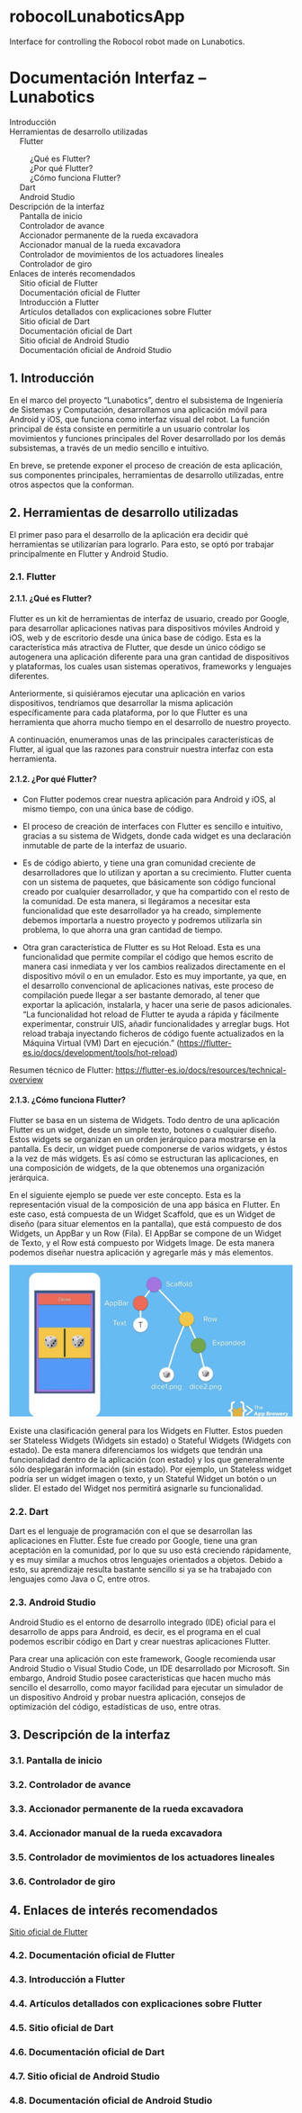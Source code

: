 <h1>robocolLunaboticsApp</h1>


Interface for controlling the Robocol robot made on Lunabotics.

<h1>Documentación Interfaz – Lunabotics</h1>

<div id="TOC">
    <ul>
        <li>
            <a href="#introduction">Introducción</a>
        </li>
        <li>
            <a href="#desarrollo">Herramientas de desarrollo utilizadas</a>
            <ul>
                <li><a href="#2.1.">Flutter</a></li>
                <ul>
                    <li><a href="#2.1.1.">¿Qué es Flutter?</a></li>
                    <li><a href="#2.1.2.">¿Por qué Flutter?</a></li>
                    <li><a href="#2.1.3.">¿Cómo funciona Flutter?</a></li>
                </ul>
                <li><a href="#2.2.">Dart</a></li>
                <li><a href="#2.3.">Android Studio</a></li>
            </ul>
        </li>
	<li>
            <a href="#descripcion">Descripción de la interfaz</a>
            <ul>
                <li><a href="#3.1.">Pantalla de inicio</a></li>
                <li><a href="#3.2.">Controlador de avance</a></li>
                <li><a href="#3.3.">Accionador permanente de la rueda excavadora</a></li>
		<li><a href="#3.4.">Accionador manual de la rueda excavadora</a></li>
		<li><a href="#3.5.">Controlador de movimientos de los actuadores lineales</a></li>
		<li><a href="#3.6.">Controlador de giro</a></li>
            </ul>
	</li>
	<li>
            <a href="#enlaces">Enlaces de interés recomendados</a>
            <ul>
                <li><a href="#4.1.">Sitio oficial de Flutter</a></li>
                <li><a href="#4.2.">Documentación oficial de Flutter</a></li>
		<li><a href="#4.3.">Introducción a Flutter</a></li>
		<li><a href="#4.4.">Artículos detallados con explicaciones sobre Flutter</a></li>
                <li><a href="#4.5.">Sitio oficial de Dart</a></li>
		<li><a href="#4.6.">Documentación oficial de Dart</a></li>
		<li><a href="#4.7.">Sitio oficial de Android Studio</a></li>
		<li><a href="#4.8.">Documentación oficial de Android Studio</a></li>
            </ul>
	</li>
    </ul>
</div>

<h2 id="introduction">1. Introducción</h2>

En el marco del proyecto “Lunabotics”, dentro el subsistema de Ingeniería de Sistemas y Computación, desarrollamos una aplicación móvil para Android y iOS, que funciona como interfaz visual del robot. La función principal de ésta consiste en permitirle a un usuario controlar los movimientos y funciones principales del Rover desarrollado por los demás subsistemas, a través de un medio sencillo e intuitivo. 
	
En breve, se pretende exponer el proceso de creación de esta aplicación, sus componentes principales, herramientas de 		 desarrollo utilizadas, entre otros aspectos que la conforman.  

<h2 id="desarrollo">2. Herramientas de desarrollo utilizadas</h2>

El primer paso para el desarrollo de la aplicación era decidir qué herramientas se utilizarían para lograrlo. Para esto, se optó por trabajar principalmente en Flutter y Android Studio. 

<h3 id="2.1.">2.1. Flutter</h3>

<h4 id="2.1.1.">2.1.1. ¿Qué es Flutter?</h4>

Flutter es un kit de herramientas de interfaz de usuario, creado por Google, para desarrollar aplicaciones nativas para dispositivos móviles Android y iOS, web y de escritorio desde una única base de código. Esta es la característica más atractiva de Flutter, que desde un único código se autogenera una aplicación diferente para una gran cantidad de dispositivos y plataformas, los cuales usan sistemas operativos, frameworks y lenguajes diferentes.  

Anteriormente, si quisiéramos ejecutar una aplicación en varios dispositivos, tendríamos que desarrollar la misma aplicación específicamente para cada plataforma, por lo que Flutter es una herramienta que ahorra mucho tiempo en el desarrollo de nuestro proyecto. 

A continuación, enumeramos unas de las principales características de Flutter, al igual que las razones para construir nuestra interfaz con esta herramienta. 

<h4 id="2.1.2.">2.1.2. ¿Por qué Flutter?</h4>

* Con Flutter podemos crear nuestra aplicación para Android y iOS, al mismo tiempo, con una única base de código. 

* El proceso de creación de interfaces con Flutter es sencillo e intuitivo, gracias a su sistema de Widgets, donde cada widget es una declaración inmutable de parte de la interfaz de usuario.  

* Es de código abierto, y tiene una gran comunidad creciente de desarrolladores que lo utilizan y aportan a su crecimiento. Flutter cuenta con un sistema de paquetes, que básicamente son código funcional creado por cualquier desarrollador, y que ha compartido con el resto de la comunidad. De esta manera, si llegáramos a necesitar esta funcionalidad que este desarrollador ya ha creado, simplemente debemos importarla a nuestro proyecto y podremos utilizarla sin problema, lo que ahorra una gran cantidad de tiempo. 

* Otra gran característica de Flutter es su Hot Reload. Esta es una funcionalidad que permite compilar el código que hemos escrito de manera casi inmediata y ver los cambios realizados directamente en el dispositivo móvil o en un emulador. Esto es muy importante, ya que, en el desarrollo convencional de aplicaciones nativas, este proceso de compilación puede llegar a ser bastante demorado, al tener que exportar la aplicación, instalarla, y hacer una serie de pasos adicionales. “La funcionalidad hot reload de Flutter te ayuda a rápida y fácilmente experimentar, construir UIS, añadir funcionalidades y arreglar bugs. Hot reload trabaja inyectando ficheros de código fuente actualizados en la Máquina Virtual (VM) Dart en ejecución.” (https://flutter-es.io/docs/development/tools/hot-reload) 

Resumen técnico de Flutter: https://flutter-es.io/docs/resources/technical-overview 

<h4 id="2.1.3.">2.1.3. ¿Cómo funciona Flutter?</h4>

Flutter se basa en un sistema de Widgets. Todo dentro de una aplicación Flutter es un widget, desde un simple texto, botones o cualquier diseño. Estos widgets se organizan en un orden jerárquico para mostrarse en la pantalla. Es decir, un widget puede componerse de varios widgets, y éstos a la vez de más widgets. Es así cómo se estructuran las aplicaciones, en una composición de widgets, de la que obtenemos una organización jerárquica. 

En el siguiente ejemplo se puede ver este concepto. Esta es la representación visual de la composición de una app básica en Flutter. En este caso, está compuesta de un Widget Scaffold, que es un Widget de diseño (para situar elementos en la pantalla), que está compuesto de dos Widgets, un AppBar y un Row (Fila). El AppBar se compone de un Widget de Texto, y el Row está compuesto por Widgets Image. De esta manera podemos diseñar nuestra aplicación y agregarle más y más elementos. 

![Widget diagram](readme_images/widget_diagram.png)

Existe una clasificación general para los Widgets en Flutter. Estos pueden ser Stateless Widgets (Widgets sin estado) o Stateful Widgets (Widgets con estado). De esta manera diferenciamos los widgets que tendrán una funcionalidad dentro de la aplicación (con estado) y los que generalmente sólo desplegarán información (sin estado). Por ejemplo, un Stateless widget podría ser un widget imagen o texto, y un Stateful Widget un botón o un slider. El estado del Widget nos permitirá asignarle su funcionalidad. 

<h3 id="2.2.">2.2. Dart</h3>

Dart es el lenguaje de programación con el que se desarrollan las aplicaciones en Flutter. Éste fue creado por Google, tiene una gran aceptación en la comunidad, por lo que su uso está creciendo rápidamente, y es muy similar a muchos otros lenguajes orientados a objetos. Debido a esto, su aprendizaje resulta bastante sencillo si ya se ha trabajado con lenguajes como Java o C, entre otros. 

<h3 id="2.3.">2.3. Android Studio</h3>

Android Studio es el entorno de desarrollo integrado (IDE) oficial para el desarrollo de apps para Android, es decir, es el programa en el cual podemos escribir código en Dart y crear nuestras aplicaciones Flutter.  

Para crear una aplicación con este framework, Google recomienda usar Android Studio o Visual Studio Code, un IDE desarrollado por Microsoft. Sin embargo, Android Studio posee características que hacen mucho más sencillo el desarrollo, como mayor facilidad para ejecutar un simulador de un dispositivo Android y probar nuestra aplicación, consejos de optimización del código, estadísticas de uso, entre otras. 

<h2 id="descripcion">3. Descripción de la interfaz</h2>

<h3 id="3.1.">3.1. Pantalla de inicio</h3>
<h3 id="3.2.">3.2. Controlador de avance</h3>
<h3 id="3.3.">3.3. Accionador permanente de la rueda excavadora</h3>
<h3 id="3.4.">3.4. Accionador manual de la rueda excavadora</h3>
<h3 id="3.5.">3.5. Controlador de movimientos de los actuadores lineales</h3>
<h3 id="3.6.">3.6. Controlador de giro</h3>

<h2 id="enlaces">4. Enlaces de interés recomendados</h2>

<a href="https://flutter.dev/?gclid=CjwKCAjwkPX0BRBKEiwA7THxiP6-pViqoK8EP5-xIhdTuWfwQN8uOIz6oYA4mgdGGbWbp1nfuEpdVxoCcPEQAvD_BwE&gclsrc=aw.ds" target="_blank">
	Sitio oficial de Flutter
</a>

<h3 id="4.2.">4.2. Documentación oficial de Flutter</h3>
<h3 id="4.3.">4.3. Introducción a Flutter</h3>
<h3 id="4.4.">4.4. Artículos detallados con explicaciones sobre Flutter</h3>
<h3 id="4.5.">4.5. Sitio oficial de Dart</h3>
<h3 id="4.6.">4.6. Documentación oficial de Dart</h3>
<h3 id="4.7.">4.7. Sitio oficial de Android Studio</h3>
<h3 id="4.8.">4.8. Documentación oficial de Android Studio</h3>
 
